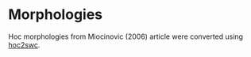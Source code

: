 # Morphologies

Hoc morphologies from Miocinovic (2006) article were converted using
[hoc2swc](https://github.com/JustasB/hoc2swc).